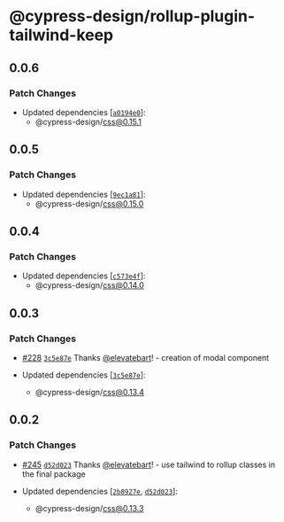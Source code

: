 # @cypress-design/rollup-plugin-tailwind-keep

## 0.0.6

### Patch Changes

- Updated dependencies [[`a0194e0`](https://github.com/cypress-io/cypress-design/commit/a0194e0f045059a64bf1b0b378d4b6b8b12d02f2)]:
  - @cypress-design/css@0.15.1

## 0.0.5

### Patch Changes

- Updated dependencies [[`9ec1a81`](https://github.com/cypress-io/cypress-design/commit/9ec1a81cbe0a136bb8bd74b5af968c41615cefbc)]:
  - @cypress-design/css@0.15.0

## 0.0.4

### Patch Changes

- Updated dependencies [[`c573e4f`](https://github.com/cypress-io/cypress-design/commit/c573e4ff978f6fd98ef8f9967742b062d81fb07f)]:
  - @cypress-design/css@0.14.0

## 0.0.3

### Patch Changes

- [#228](https://github.com/cypress-io/cypress-design/pull/228) [`3c5e87e`](https://github.com/cypress-io/cypress-design/commit/3c5e87e56937be486c10c928170ee7b64eb622c6) Thanks [@elevatebart](https://github.com/elevatebart)! - creation of modal component

- Updated dependencies [[`3c5e87e`](https://github.com/cypress-io/cypress-design/commit/3c5e87e56937be486c10c928170ee7b64eb622c6)]:
  - @cypress-design/css@0.13.4

## 0.0.2

### Patch Changes

- [#245](https://github.com/cypress-io/cypress-design/pull/245) [`d52d023`](https://github.com/cypress-io/cypress-design/commit/d52d02301bb851d514661a8c258d0c4ae5baf171) Thanks [@elevatebart](https://github.com/elevatebart)! - use tailwind to rollup classes in the final package

- Updated dependencies [[`2b8927e`](https://github.com/cypress-io/cypress-design/commit/2b8927e6b6ee395d63a1b12e11c57888ee43940e), [`d52d023`](https://github.com/cypress-io/cypress-design/commit/d52d02301bb851d514661a8c258d0c4ae5baf171)]:
  - @cypress-design/css@0.13.3
